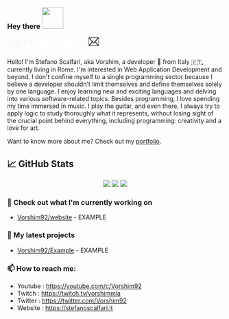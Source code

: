 

### Hey there <img src="https://github.githubassets.com/images/mona-loading-dark.gif" width="50px" height="50px"/>

<a href="#" target="_blank">
  <img style="margin: 0 4px" align="left" alt="Facebook" width="24px" height="22px" src="./images/facebook.svg?raw=true" />
</a>

<a href="#" target="_blank">
  <img style="margin: 0 4px" align="left" alt="Medium" width="24px" height="22px" src="./images/medium.svg?raw=true" />
</a>

<a href="https://www.linkedin.com/in/stefano-scalfari-63083a189/" target="_blank">
  <img style="margin: 0 4px" align="left" alt="LinkedIn" width="24px" height="22px" src="./images/linkedin.svg?raw=true" />
</a>

<a href="#" target="_blank">
  <img style="margin: 0 4px" align="left" alt="X" width="22px" height="22px" src="./images/x.svg?raw=true" />
</a>

<a href="https://github.com/Vorshim92" target="_blank">
  <img style="margin: 0 4px" align="left" alt="GitHub" width="22px" height="22px" src="./images/github.svg?raw=true" />
</a>

<a href="https://stefanoscalfari.it" target="_blank">
  <img style="margin: 0 4px" align="left" alt="Website" width="22px" height="22px" src="./images/web.svg?raw=true" />
</a>

<a href="mailto:stefano.scalfari@gmail.com" target="_blank">
  <img style="margin: 0 4px" align="left" alt="Email" width="24px" height="20px" src="./images/mail.svg?raw=true" />
</a>

<br>
<br>

Hello! I'm Stefano Scalfari, aka Vorshim, a developer 🚀 from Italy 🇮🇹, currently living in Rome. I'm interested in Web Application Development and beyond. I don't confine myself to a single programming sector because I believe a developer shouldn't limit themselves and define themselves solely by one language. I enjoy learning new and exciting languages and delving into various software-related topics. Besides programming, I love spending my time immersed in music. I play the guitar, and even there, I always try to apply logic to study thoroughly what it represents, without losing sight of the crucial point behind everything, including programming: creativity and a love for art.


Want to know more about me? Check out my [portfolio](https://stefanoscalfari.it).

## &#x1f4c8; GitHub Stats

<p align="center">
  <img width="50%" src="https://github-readme-stats.vercel.app/api?username=Vorshim92&theme=blue-green&show_icons=true&hide_border=false&count_private=true" />
  <img width="50%" src="https://github-readme-streak-stats.herokuapp.com/?user=Vorshim92&theme=blue-green&hide_border=false" />
  <img width="50%" src="https://github-readme-stats.vercel.app/api/top-langs/?username=Vorshim92&theme=blue-green&show_icons=true&hide_border=false&layout=compact" />
</p>

### 👷 Check out what I'm currently working on

- [Vorshim92/website](#) - EXAMPLE

### 🌱 My latest projects

- [Vorshim92/Example](#) - EXAMPLE

### 📫 How to reach me:
  - Youtube   : <https://youtube.com/c/Vorshim92>
  - Twitch    : <https://twitch.tv/vorshimmia>
  - Twitter   : <https://twitter.com/Vorshim92>
  - Website   : <https://stefanoscalfari.it>
